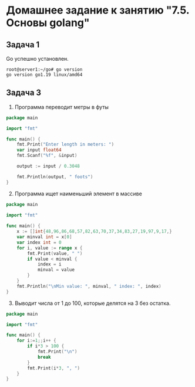 # Домашнее задание к занятию "7.5. Основы golang"

## Задача 1

Go успешно установлен.

```shell
root@server1:~/go# go version
go version go1.19 linux/amd64
```
## Задача 3

1. Программа переводит метры в футы

```go
package main

import "fmt"

func main() {
    fmt.Print("Enter length in meters: ")
    var input float64
    fmt.Scanf("%f", &input)

    output := input / 0.3048

    fmt.Println(output, " foots")    
}
```

2. Программа ищет наименьший элемент в массиве

```go
package main
  
import "fmt"

func main() {
    x := []int{48,96,86,68,57,82,63,70,37,34,83,27,19,97,9,17,}
    var minval int = x[0]
    var index int = 0
    for i, value := range x {
    	fmt.Print(value, " ")
	    if value < minval {
		    index = i
		    minval = value
	    }
    }
    fmt.Println("\nMin value: ", minval, " index: ", index)    
}
```
3. Выводит числа от 1 до 100, которые делятся на 3 без остатка.

```go
package main

import "fmt"

func main() {
    for i:=1;;i++ {
	    if i*3 > 100 {
		    fmt.Print("\n")
		    break
	    }
	    fmt.Print(i*3, ", ")
    }
}
```


